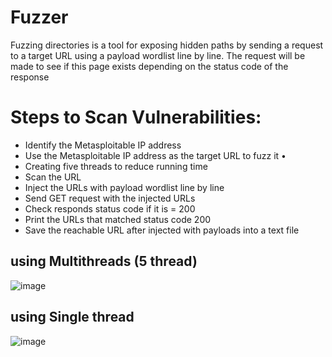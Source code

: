 # Fuzzer
Fuzzing directories is a tool for exposing hidden paths by sending a request to a target URL using a payload wordlist line by line. The request will be made to see if this page exists depending on the status code of the response

# Steps to Scan Vulnerabilities: 
- Identify the Metasploitable IP address 
- Use the Metasploitable IP address as the target URL to fuzz it •
- Creating five threads to reduce running time 
- Scan the URL 
- Inject the URLs with payload wordlist line by line 
- Send GET request with the injected URLs 
- Check responds status code if it is = 200 
- Print the URLs that matched status code 200 
- Save the reachable URL after injected with payloads into a text file

## using Multithreads (5 thread) 
![image](https://user-images.githubusercontent.com/56893695/148609149-6f6ef922-4f5e-414f-b530-d5a09e929559.png)

## using Single thread
![image](https://user-images.githubusercontent.com/56893695/148609155-f949a3df-9ebc-437d-9245-b22f482ce3bc.png)

